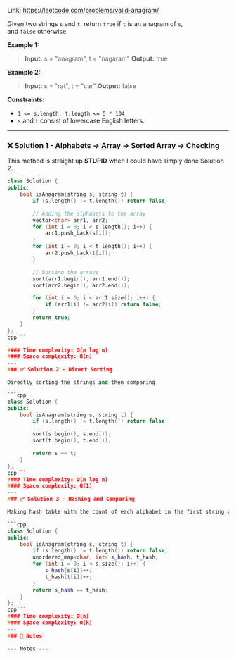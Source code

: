 Link: https://leetcode.com/problems/valid-anagram/

Given two strings `s` and `t`, return `true` if `t` is an anagram of `s`, and `false` otherwise.

**Example 1:**

>**Input:** s = "anagram", t = "nagaram"
>**Output:** true

**Example 2:**

>**Input:** s = "rat", t = "car"
>**Output:** false

**Constraints:**

- `1 <= s.length, t.length <= 5 * 104`
- `s` and `t` consist of lowercase English letters.
---
### ❌ Solution 1 - Alphabets → Array → Sorted Array → Checking

This method is straight up **STUPID** when I could have simply done Solution 2. 

```cpp
class Solution {
public:
    bool isAnagram(string s, string t) {
        if (s.length() != t.length()) return false;

        // Adding the alphabets to the array
        vector<char> arr1, arr2;
        for (int i = 0; i < s.length(); i++) {
            arr1.push_back(s[i]);
        }
        for (int i = 0; i < t.length(); i++) {
            arr2.push_back(t[i]);
        }

        // Sorting the arrays
        sort(arr1.begin(), arr1.end());
        sort(arr2.begin(), arr2.end());

        for (int i = 0; i < arr1.size(); i++) {
            if (arr1[i] != arr2[i]) return false;
        }
        return true;
    }
};
cpp```

#### Time complexity: O(n log n)
#### Space complexity: O(n)
---
### ✅ Solution 2 - Direct Sorting

Directly sorting the strings and then comparing 

```cpp
class Solution {
public:
    bool isAnagram(string s, string t) {
        if (s.length() != t.length()) return false;

        sort(s.begin(), s.end());
        sort(t.begin(), t.end());

        return s == t;
    }
};
cpp```
#### Time complexity: O(n log n)
#### Space complexity: O(1)
---
### ✅ Solution 3 - Hashing and Comparing

Making hash table with the count of each alphabet in the first string and then comparing it with the hash table of the other string

```cpp
class Solution {
public:
    bool isAnagram(string s, string t) {
        if (s.length() != t.length()) return false;
        unordered_map<char, int> s_hash, t_hash;
        for (int i = 0; i < s.size(); i++) {
            s_hash[s[i]]++;
            t_hash[t[i]]++;
        }
        return s_hash == t_hash;
    }
};
cpp```
#### Time complexity: O(n)
#### Space complexity: O(k)
---
### 📓 Notes

--- Notes ---

